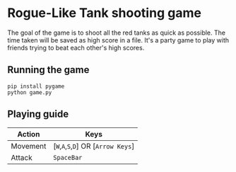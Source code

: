 # Rogue-Like Tank shooting game

The goal of the game is to shoot all the red tanks as quick as possible.
The time taken will be saved as high score in a file.
It's a party game to play with friends trying to beat each other's high scores.

## Running the game

```
pip install pygame
python game.py
```

## Playing guide

| Action   | Keys                                |
| -------- | ----------------------------------- |
| Movement | [`W`,`A`,`S`,`D`] OR [`Arrow Keys`] |
| Attack   | `SpaceBar`                          |